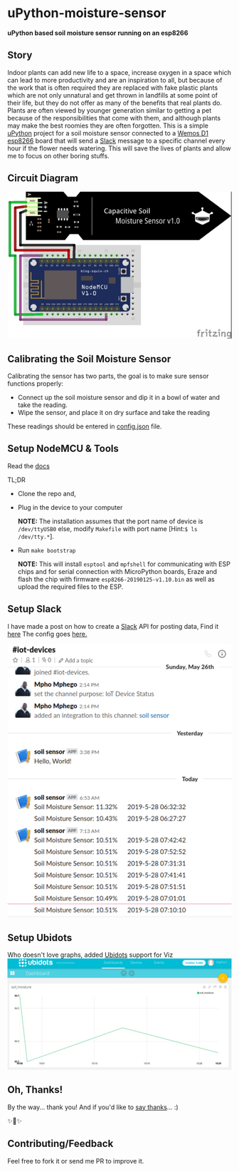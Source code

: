 
# uPython-moisture-sensor

**uPython based soil moisture sensor running on an esp8266**

## Story

Indoor plants can add new life to a space, increase oxygen in a space which can lead to more productivity and are an inspiration to all, but because of the work that is often required they are replaced with fake plastic plants which are not only unnatural and get thrown in landfills at some point of their life, but they do not offer as many of the benefits that real plants do. Plants are often viewed by younger generation similar to getting a pet because of the responsibilities that come with them, and although plants may make the best roomies they are often forgotten. This is a simple [uPython](http://www.micropython.org/) project for a soil moisture sensor connected to a [Wemos D1 esp8266](https://www.wemos.cc/) board that will send a [Slack](slack.com) message to a specific channel every hour if the flower needs watering. This will save the lives of plants and allow me to focus on other boring stuffs.

## Circuit Diagram
![image](assets/soilmoisture.jpg)

## Calibrating the Soil Moisture Sensor

Calibrating the sensor has two parts, the goal is to make sure sensor functions properly:
*   Connect up the soil moisture sensor and dip it in a bowl of water and take the reading.
*   Wipe the sensor, and place it on dry surface and take the reading

These readings should be entered in [config.json](config.json) file.

## Setup NodeMCU & Tools

Read the [docs](https://docs.micropython.org/en/latest/esp8266/esp8266/tutorial/intro.html)

TL;DR
*   Clone the repo and,
*   Plug in the device to your computer

    **NOTE:** The installation assumes that the port name of device is `/dev/ttyUSB0` else, modify `Makefile` with port name [Hint:`$ ls /dev/tty.*`].
*   Run `make bootstrap`

    **NOTE:** This will install `esptool` and `mpfshell` for communicating with ESP chips and for serial connection with MicroPython boards, Eraze and flash the chip with firmware `esp8266-20190125-v1.10.bin` as well as upload the required files to the ESP.

## Setup Slack

I have made a post on how to create a [Slack](slack.com) API for posting data, Find it [here](http://bit.ly/2K46XP8)
The config goes [here.](config.json)

![image](assets/slack.png)

## Setup Ubidots

Who doesn't love graphs, added [Ubidots](https://ubidots.com/) support for Viz
![image](assets/ubidots.png)

## Oh, Thanks!

By the way... thank you! And if you'd like to [say thanks](https://saythanks.io/to/mmphego)... :)

✨🍰✨

## Contributing/Feedback

Feel free to fork it or send me PR to improve it.
